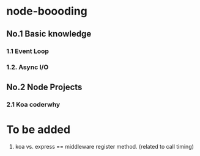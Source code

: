 # node-boooding

## No.1 Basic knowledge

### 1.1 Event Loop

### 1.2. Async I/O

## No.2 Node Projects

### 2.1 Koa coderwhy


# To be added
1. koa vs. express
== middleware register method. (related to call timing)
